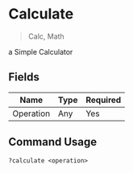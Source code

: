 # Calculate
> Calc, Math

a Simple Calculator

## Fields

| Name | Type | Required |
|------|------|----------|
| Operation | Any | Yes |

## Command Usage
```
?calculate <operation>
```